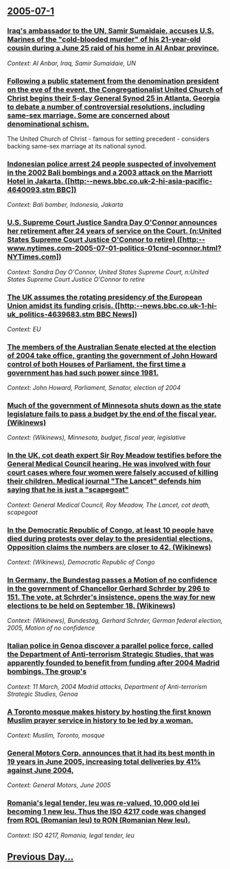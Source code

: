 ## [2005-07-1](/news/2005/07/1/index.md)

### [ Iraq's ambassador to the UN, Samir Sumaidaie, accuses U.S. Marines of the "cold-blooded murder" of his 21-year-old cousin during a June 25 raid of his home in Al Anbar province. ](/news/2005/07/1/iraq-s-ambassador-to-the-un-samir-sumaidaie-accuses-u-s-marines-of-the-cold-blooded-murder-of-his-21-year-old-cousin-during-a-june-25.md)
_Context: Al Anbar, Iraq, Samir Sumaidaie, UN_

### [ Following a public statement from the denomination president on the eve of the event, the Congregationalist United Church of Christ begins their 5-day General Synod 25 in Atlanta, Georgia to debate a number of controversial resolutions, including same-sex marriage. Some are concerned about denominational schism. ](/news/2005/07/1/following-a-public-statement-from-the-denomination-president-on-the-eve-of-the-event-the-congregationalist-united-church-of-christ-begins.md)
The United Church of Christ - famous for setting precedent - considers backing same-sex marriage at its national synod.

### [ Indonesian police arrest 24 people suspected of involvement in the 2002 Bali bombings and a 2003 attack on the Marriott Hotel in Jakarta. ([http:--news.bbc.co.uk-2-hi-asia-pacific-4640093.stm BBC])](/news/2005/07/1/indonesian-police-arrest-24-people-suspected-of-involvement-in-the-2002-bali-bombings-and-a-2003-attack-on-the-marriott-hotel-in-jakarta.md)
_Context: Bali bomber, Indonesia, Jakarta_

### [ U.S. Supreme Court Justice Sandra Day O'Connor announces her retirement after 24 years of service on the Court. (n:United States Supreme Court Justice O'Connor to retire) ([http:--www.nytimes.com-2005-07-01-politics-01cnd-oconnor.html? NYTimes.com])](/news/2005/07/1/u-s-supreme-court-justice-sandra-day-o-connor-announces-her-retirement-after-24-years-of-service-on-the-court-n-united-states-supreme-co.md)
_Context: Sandra Day O'Connor, United States Supreme Court, n:United States Supreme Court Justice O'Connor to retire_

### [ The UK assumes the rotating presidency of the European Union amidst its funding crisis. ([http:--news.bbc.co.uk-1-hi-uk_politics-4639683.stm BBC News])](/news/2005/07/1/the-uk-assumes-the-rotating-presidency-of-the-european-union-amidst-its-funding-crisis-http-news-bbc-co-uk-1-hi-uk_politics-4639683-st.md)
_Context: EU_

### [ The members of the Australian Senate elected at the election of 2004 take office, granting the government of John Howard control of both Houses of Parliament, the first time a government has had such power since 1981. ](/news/2005/07/1/the-members-of-the-australian-senate-elected-at-the-election-of-2004-take-office-granting-the-government-of-john-howard-control-of-both-ho.md)
_Context: John Howard, Parliament, Senator, election of 2004_

### [ Much of the government of Minnesota shuts down as the state legislature fails to pass a budget by the end of the fiscal year. (Wikinews) ](/news/2005/07/1/much-of-the-government-of-minnesota-shuts-down-as-the-state-legislature-fails-to-pass-a-budget-by-the-end-of-the-fiscal-year-wikinews.md)
_Context: (Wikinews), Minnesota, budget, fiscal year, legislative_

### [ In the UK, cot death expert Sir Roy Meadow testifies before the General Medical Council hearing. He was involved with four court cases where four women were falsely accused of killing their children. Medical journal "The Lancet" defends him saying that he is just a "scapegoat" ](/news/2005/07/1/in-the-uk-cot-death-expert-sir-roy-meadow-testifies-before-the-general-medical-council-hearing-he-was-involved-with-four-court-cases-wher.md)
_Context: General Medical Council, Roy Meadow, The Lancet, cot death, scapegoat_

### [ In the Democratic Republic of Congo, at least 10 people have died during protests over delay to the presidential elections. Opposition claims the numbers are closer to 42. (Wikinews) ](/news/2005/07/1/in-the-democratic-republic-of-congo-at-least-10-people-have-died-during-protests-over-delay-to-the-presidential-elections-opposition-clai.md)
_Context: (Wikinews), Democratic Republic of Congo_

### [ In Germany, the Bundestag passes a Motion of no confidence in the government of Chancellor Gerhard Schrder by 296 to 151. The vote, at Schrder's insistence, opens the way for new elections to be held on September 18. (Wikinews) ](/news/2005/07/1/in-germany-the-bundestag-passes-a-motion-of-no-confidence-in-the-government-of-chancellor-gerhard-schroder-by-296-to-151-the-vote-at-sch.md)
_Context: (Wikinews), Bundestag, Gerhard Schrder, German federal election, 2005, Motion of no confidence_

### [ Italian police in Genoa discover a parallel police force, called the Department of Anti-terrorism Strategic Studies, that was apparently founded to benefit from funding after 2004 Madrid bombings. The group's ](/news/2005/07/1/italian-police-in-genoa-discover-a-parallel-police-force-called-the-department-of-anti-terrorism-strategic-studies-that-was-apparently-fo.md)
_Context: 11 March, 2004 Madrid attacks, Department of Anti-terrorism Strategic Studies, Genoa_

### [ A Toronto mosque makes history by hosting the first known Muslim prayer service in history to be led by a woman. ](/news/2005/07/1/a-toronto-mosque-makes-history-by-hosting-the-first-known-muslim-prayer-service-in-history-to-be-led-by-a-woman.md)
_Context: Muslim, Toronto, mosque_

### [ General Motors Corp. announces that it had its best month in 19 years in June 2005, increasing total deliveries by 41% against June 2004, ](/news/2005/07/1/general-motors-corp-announces-that-it-had-its-best-month-in-19-years-in-june-2005-increasing-total-deliveries-by-41-against-june-2004.md)
_Context: General Motors, June 2005_

### [ Romania's legal tender, leu was re-valued, 10,000 old lei becoming 1 new leu. Thus the ISO 4217 code was changed from ROL (Romanian leu) to RON (Romanian New leu).](/news/2005/07/1/romania-s-legal-tender-leu-was-re-valued-10-000-old-lei-becoming-1-new-leu-thus-the-iso-4217-code-was-changed-from-rol-romanian-leu-to.md)
_Context: ISO 4217, Romania, legal tender, leu_

## [Previous Day...](/news/2005/06/30/index.md)


